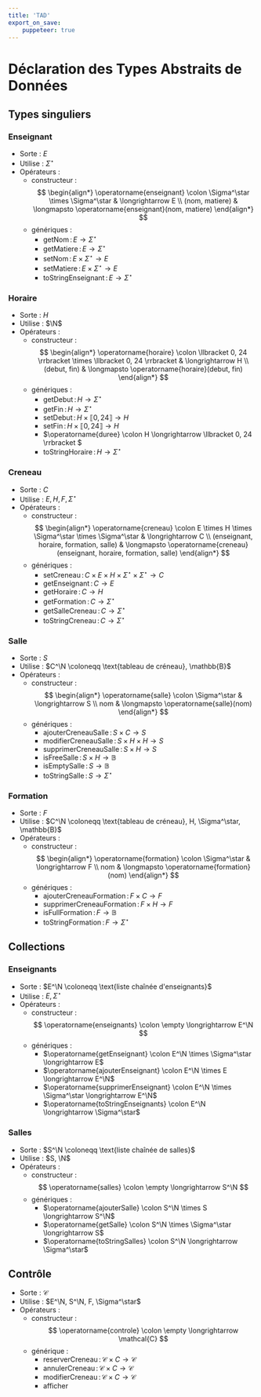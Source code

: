 ```yaml
---
title: 'TAD'
export_on_save:
    puppeteer: true
---
```


# Déclaration des Types Abstraits de Données

## Types singuliers

### Enseignant

- Sorte : $E$
- Utilise : $\Sigma^\star$
- Opérateurs :
    - constructeur :
        $$
            \begin{align*}
                \operatorname{enseignant} \colon \Sigma^\star \times \Sigma^\star & \longrightarrow E \\
                (nom, matiere) & \longmapsto \operatorname{enseignant}(nom, matiere)
            \end{align*}
        $$
    - génériques :
        - $\operatorname{getNom} \colon E \longrightarrow \Sigma^\star$
        - $\operatorname{getMatiere} \colon E \longrightarrow \Sigma^\star$
        - $\operatorname{setNom} \colon E \times \Sigma^\star \longrightarrow E$
        - $\operatorname{setMatiere} \colon E \times \Sigma^\star \longrightarrow E$
        - $\operatorname{toStringEnseignant} \colon E \longrightarrow \Sigma^\star$

### Horaire

- Sorte : $H$
- Utilise : $\N$
- Opérateurs :
    - constructeur :
        $$
            \begin{align*}
                \operatorname{horaire} \colon \llbracket 0, 24 \rrbracket \times \llbracket 0, 24 \rrbracket & \longrightarrow H \\
                (debut, fin) & \longmapsto \operatorname{horaire}(debut, fin)
            \end{align*}
        $$
    - génériques :
        - $\operatorname{getDebut} \colon H \longrightarrow \Sigma^\star$
        - $\operatorname{getFin} \colon H \longrightarrow \Sigma^\star$
        - $\operatorname{setDebut} \colon H \times \llbracket 0, 24 \rrbracket \longrightarrow H$
        - $\operatorname{setFin} \colon H \times \llbracket 0, 24 \rrbracket \longrightarrow H$
        - $\operatorname{duree} \colon H \longrightarrow \llbracket 0, 24 \rrbracket $
        - $\operatorname{toStringHoraire} \colon H \longrightarrow \Sigma^\star$

### Creneau

- Sorte : $C$
- Utilise : $E, H, F, \Sigma^\star$
- Opérateurs :
    - constructeur :
        $$
            \begin{align*}
                \operatorname{creneau} \colon E \times H \times \Sigma^\star \times \Sigma^\star & \longrightarrow C \\
                (enseignant, horaire, formation, salle) & \longmapsto \operatorname{creneau}(enseignant, horaire, formation, salle)
            \end{align*}
        $$
    - génériques :
        - $\operatorname{setCreneau} \colon C \times E \times H \times \Sigma^\star \times \Sigma^\star \longrightarrow C$
        - $\operatorname{getEnseignant} \colon C \longrightarrow E$
        - $\operatorname{getHoraire} \colon C \longrightarrow H$
        - $\operatorname{getFormation} \colon C \longrightarrow \Sigma^\star$
        - $\operatorname{getSalleCreneau} \colon C \longrightarrow \Sigma^\star$
        - $\operatorname{toStringCreneau} \colon C \longrightarrow \Sigma^\star$

### Salle

- Sorte : $S$
- Utilise : $C^\N \coloneqq \text{tableau de créneau}, \mathbb{B}$
- Opérateurs :
    - constructeur :
        $$
            \begin{align*}
                \operatorname{salle} \colon \Sigma^\star & \longrightarrow S \\
                nom & \longmapsto \operatorname{salle}(nom)
            \end{align*}
        $$
    - génériques :
        - $\operatorname{ajouterCreneauSalle} \colon S \times C \longrightarrow S$
        - $\operatorname{modifierCreneauSalle} \colon S \times H \times H \longrightarrow S$
        - $\operatorname{supprimerCreneauSalle} \colon S \times H \longrightarrow S$
        - $\operatorname{isFreeSalle} \colon S \times H \longrightarrow \mathbb{B}$
        - $\operatorname{isEmptySalle} \colon S \longrightarrow \mathbb{B}$
        - $\operatorname{toStringSalle} \colon S \longrightarrow \Sigma^\star$

### Formation

- Sorte : $F$
- Utilise : $C^\N \coloneqq \text{tableau de créneau}, H, \Sigma^\star, \mathbb{B}$
- Opérateurs :
    - constructeur :
        $$
            \begin{align*}
                \operatorname{formation} \colon \Sigma^\star & \longrightarrow F \\
                nom & \longmapsto \operatorname{formation}(nom)
            \end{align*}
        $$
    - génériques :
        - $\operatorname{ajouterCreneauFormation} \colon F \times C \longrightarrow F$
        - $\operatorname{supprimerCreneauFormation} \colon F \times H \longrightarrow F$
        - $\operatorname{isFullFormation} \colon F \longrightarrow \mathbb{B}$
        - $\operatorname{toStringFormation} \colon F \longrightarrow \Sigma^\star$

## Collections

### Enseignants

- Sorte : $E^\N \coloneqq \text{liste chaînée d'enseignants}$
- Utilise : $E, \Sigma^\star$
- Opérateurs :
    - constructeur :
        $$
            \operatorname{enseignants} \colon \empty \longrightarrow E^\N
        $$
    - génériques :
        - $\operatorname{getEnseignant} \colon E^\N \times \Sigma^\star \longrightarrow E$
        - $\operatorname{ajouterEnseignant} \colon E^\N \times E \longrightarrow E^\N$
        - $\operatorname{supprimerEnseignant} \colon E^\N \times \Sigma^\star \longrightarrow E^\N$
        - $\operatorname{toStringEnseignants} \colon E^\N \longrightarrow \Sigma^\star$

### Salles

- Sorte : $S^\N \coloneqq \text{liste chaînée de salles}$
- Utilise : $S, \N$
- Opérateurs :
    - constructeur :
        $$
            \operatorname{salles} \colon \empty \longrightarrow S^\N
        $$
    - génériques :
        - $\operatorname{ajouterSalle} \colon S^\N \times S \longrightarrow S^\N$
        - $\operatorname{getSalle} \colon S^\N \times \Sigma^\star \longrightarrow S$
        - $\operatorname{toStringSalles} \colon S^\N \longrightarrow \Sigma^\star$

## Contrôle

- Sorte : $\mathcal{C}$
- Utilise : $E^\N, S^\N, F, \Sigma^\star$
- Opérateurs :
    - constructeur :
        $$
            \operatorname{controle} \colon \empty \longrightarrow \mathcal{C}
        $$
    - générique :
        - $\operatorname{reserverCreneau} \colon \mathcal{C} \times C \longrightarrow \mathcal{C}$
        - $\operatorname{annulerCreneau} \colon \mathcal{C} \times C \longrightarrow \mathcal{C}$
        - $\operatorname{modifierCreneau} \colon \mathcal{C} \times C \longrightarrow \mathcal{C}$
        - $\operatorname{afficher}$
